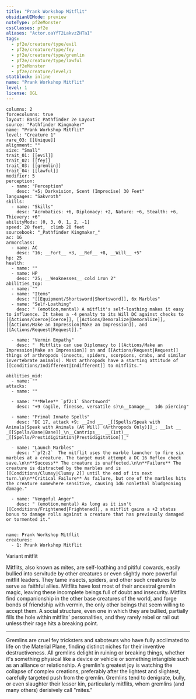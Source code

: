 ```yaml
---
title: "Prank Workshop Mitflit"
obsidianUIMode: preview
noteType: pf2eMonster
cssClasses: pf2e
aliases: "Actor.oaYfT2LakvzZHTaI" 
tags:
  - pf2e/creature/type/evil
  - pf2e/creature/type/fey
  - pf2e/creature/type/gremlin
  - pf2e/creature/type/lawful
  - pf2eMonster
  - pf2e/creature/level/1
statblock: inline
name: "Prank Workshop Mitflit"
level: 1
license: OGL
---
```


```statblock
columns: 2
forcecolumns: true
layout: Basic Pathfinder 2e Layout
source: "Pathfinder Kingmaker"
name: "Prank Workshop Mitflit"
level: "Creature 1"
rare_03: [[Unique]]
alignment: ""
size: "Small"
trait_01: [[evil]]
trait_02: [[fey]]
trait_03: [[gremlin]]
trait_04: [[lawful]]
modifier: 5
perception:
  - name: "Perception"
    desc: "+5; Darkvision, Scent (Imprecise) 30 Feet"
languages: "Sakvroth"
skills:
  - name: "Skills"
    desc: "Acrobatics: +6, Diplomacy: +2, Nature: +6, Stealth: +6, Thievery: +6"
abilityMods: [0, 3, 0, 1, 2, -1]
speed: 20 feet,  climb 20 feet
sourcebook: "_Pathfinder Kingmaker_"
ac: 16
armorclass:
  - name: AC
    desc: "16; __Fort__ +3, __Ref__ +8, __Will__ +5"
hp: 25
health:
  - name: ""
  - name: HP
    desc: "25; __Weaknesses__ cold iron 2"
abilities_top:
  - name: ""
  - name: "Items"
    desc: "[[Equipment/Shortsword|Shortsword]], 6x Marbles"
  - name: "Self-Loathing"
    desc: " (emotion,mental) A mitflit's self-loathing makes it easy to influence. It takes a -4 penalty to its Will DC against checks to [[Actions/Coerce|Coerce]], [[Actions/Demoralize|Demoralize]], [[Actions/Make an Impression|Make an Impression]], and [[Actions/Request|Request]]."

  - name: "Vermin Empathy"
    desc: "  Mitflits can use Diplomacy to [[Actions/Make an Impression|Make an Impression]] on and [[Actions/Request|Request]] things of arthropods (insects, spiders, scorpions, crabs, and similar invertebrate animals). Most arthropods have a starting attitude of [[Conditions/Indifferent|Indifferent]] to mitflits."

abilities_mid:
  - name: ""
attacks:
  - name: ""

  - name: "**Melee** `pf2:1` Shortsword"
    desc: "+9 (agile, finesse, versatile s)\n__Damage__  1d6 piercing"

  - name: "Primal Innate Spells"
    desc: "DC 17, attack +9; __2nd __  _[[Spells/Speak with Animals|Speak with Animals (At Will) (Arthropods Only)]]_; __1st __  _[[Spells/Bane|Bane]]_\n__Cantrips__  __(1st)__ _[[Spells/Prestidigitation|Prestidigitation]]_"

  - name: "Launch Marbles"
    desc: "`pf2:2`  The mitflit uses the marble launcher to fire six marbles at a creature. The target must attempt a DC 16 Reflex check save.\n\n**Success** The creature is unaffected.\n\n**Failure** The creature is distracted by the marbles and is [[Conditions/Clumsy|Clumsy 2]] until the end of its next turn.\n\n**Critical Failure** As failure, but one of the marbles hits the creature somewhere sensitive, causing 1d6 nonlethal bludgeoning damage."

  - name: "Vengeful Anger"
    desc: " (emotion,mental) As long as it isn't [[Conditions/Frightened|Frightened]], a mitflit gains a +2 status bonus to damage rolls against a creature that has previously damaged or tormented it."
 
```

```encounter-table
name: Prank Workshop Mitflit
creatures:
  - 1: Prank Workshop Mitflit
```


Variant mitflit

Mitflits, also known as mites, are self-loathing and pitiful cowards, easily bullied into servitude by other creatures or even slightly more powerful mitflit leaders. They tame insects, spiders, and other such creatures to serve as faithful allies. Mitflits have lost most of their ancestral gremlin magic, leaving these incomplete beings full of doubt and insecurity. Mitflits find companionship in the other base creatures of the world, and forge bonds of friendship with vermin, the only other beings that seem willing to accept them. A social structure, even one in which they are bullied, partially fills the hole within mitflits' personalities, and they rarely rebel or rail out unless their rage hits a breaking point.

* * *

Gremlins are cruel fey tricksters and saboteurs who have fully acclimated to life on the Material Plane, finding distinct niches for their inventive destructiveness. All gremlins delight in ruining or breaking things, whether it's something physical like a device or vehicle or something intangible such as an alliance or relationship. A gremlin's greatest joy is watching the collapse of complex creations, preferably after the lightest and slightest, carefully targeted push from the gremlin. Gremlins tend to denigrate, bully, or even slaughter their lesser kin, particularly mitflits, whom gremlins (and many others) derisively call "mites."
